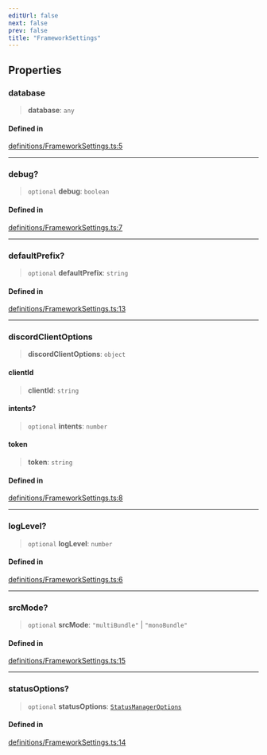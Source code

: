 ```yaml
---
editUrl: false
next: false
prev: false
title: "FrameworkSettings"
---
```


## Properties

### database

> **database**: `any`

#### Defined in

[definitions/FrameworkSettings.ts:5](https://github.com/ZumitoTeam/zumito-framework/blob/f77a1e7d4ead227692d81d4d92214a82370f6edc/src/definitions/FrameworkSettings.ts#L5)

***

### debug?

> `optional` **debug**: `boolean`

#### Defined in

[definitions/FrameworkSettings.ts:7](https://github.com/ZumitoTeam/zumito-framework/blob/f77a1e7d4ead227692d81d4d92214a82370f6edc/src/definitions/FrameworkSettings.ts#L7)

***

### defaultPrefix?

> `optional` **defaultPrefix**: `string`

#### Defined in

[definitions/FrameworkSettings.ts:13](https://github.com/ZumitoTeam/zumito-framework/blob/f77a1e7d4ead227692d81d4d92214a82370f6edc/src/definitions/FrameworkSettings.ts#L13)

***

### discordClientOptions

> **discordClientOptions**: `object`

#### clientId

> **clientId**: `string`

#### intents?

> `optional` **intents**: `number`

#### token

> **token**: `string`

#### Defined in

[definitions/FrameworkSettings.ts:8](https://github.com/ZumitoTeam/zumito-framework/blob/f77a1e7d4ead227692d81d4d92214a82370f6edc/src/definitions/FrameworkSettings.ts#L8)

***

### logLevel?

> `optional` **logLevel**: `number`

#### Defined in

[definitions/FrameworkSettings.ts:6](https://github.com/ZumitoTeam/zumito-framework/blob/f77a1e7d4ead227692d81d4d92214a82370f6edc/src/definitions/FrameworkSettings.ts#L6)

***

### srcMode?

> `optional` **srcMode**: `"multiBundle"` \| `"monoBundle"`

#### Defined in

[definitions/FrameworkSettings.ts:15](https://github.com/ZumitoTeam/zumito-framework/blob/f77a1e7d4ead227692d81d4d92214a82370f6edc/src/definitions/FrameworkSettings.ts#L15)

***

### statusOptions?

> `optional` **statusOptions**: [`StatusManagerOptions`](/api/interfaces/statusmanageroptions/)

#### Defined in

[definitions/FrameworkSettings.ts:14](https://github.com/ZumitoTeam/zumito-framework/blob/f77a1e7d4ead227692d81d4d92214a82370f6edc/src/definitions/FrameworkSettings.ts#L14)
